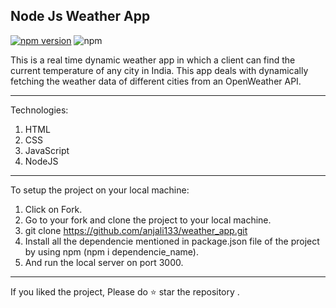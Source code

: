## Node Js Weather App

[![npm version](https://badge.fury.io/js/nodejs-weather-app.svg)](https://badge.fury.io/js/nodejs-weather-app) ![npm](https://img.shields.io/npm/l/express.svg) 

This is a real time dynamic weather app in which a client can find the current temperature of any city in India. This app deals with dynamically fetching the weather data of different cities from an OpenWeather API. 

-------------------------------------------------------------------------------------------------------------------------------------------------------------------------

Technologies:

1. HTML
2. CSS
3. JavaScript
4. NodeJS

-------------------------------------------------------------------------------------------------------------------------------------------------------------------------

To setup the project on your local machine:
 
1. Click on Fork.
2. Go to your fork and clone the project to your local machine.
3. git clone https://github.com/anjali133/weather_app.git
4. Install all the dependencie mentioned in package.json file of the project by using npm (npm i dependencie_name).
5. And run the local server on port 3000.

-------------------------------------------------------------------------------------------------------------------------------------------------------------------------

If you liked the project, Please do ⭐ star the repository .

